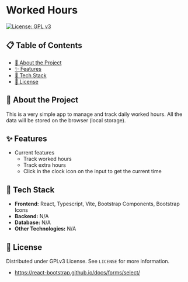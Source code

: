 # Worked Hours

[![License: GPL v3](https://img.shields.io/badge/License-GPLv3-blue.svg)](https://www.gnu.org/licenses/gpl-3.0)

## 📋 Table of Contents

- [📝 About the Project](#-about-the-project)
- [✨ Features](#-features)
- [🚀 Tech Stack](#-tech-stack)
- [📄 License](#-license)

## 📝 About the Project

This is a very simple app to manage and track daily worked hours. All the data will be stored
on the browser (local storage). 

## ✨ Features

- Current features
  - Track worked hours
  - Track extra hours
  - Click in the clock icon on the input to get the current time

## 🚀 Tech Stack

- **Frontend:** React, Typescript, Vite, Bootstrap Components, Bootstrap Icons
- **Backend:** N/A
- **Database:** N/A
- **Other Technologies:** N/A

## 📄 License

Distributed under GPLv3 License. See `LICENSE` for more information.

- https://react-bootstrap.github.io/docs/forms/select/
